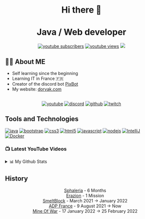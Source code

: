 <h1 align="center"> Hi there 👋</h1>

<h1 align="center">Java / Web developer</h1>

<p align="center">
    <a target="_blank" href="https://www.youtube.com/channel/UCuTEVRhah73_4nKg9tssNlw?sub_confirmation=1">
      <img alt="youtube subscribers" title="Subscribe to my YouTube channel" src="https://github-readme-youtube-stats.herokuapp.com/subscribers/index.php?id=UCuTEVRhah73_4nKg9tssNlw&key=AIzaSyDvBOxP4M5Ygutbku6_3whU2YR6xV9KKV8&style=for-the-badge&color=red&labelColor=ce4630&label=Subscribers"/></a> 
    <a target="_blank" href="https://www.youtube.com/channel/UCuTEVRhah73_4nKg9tssNlw">
      <img alt="youtube views" title="YouTube views" src="https://github-readme-youtube-stats.herokuapp.com/views/index.php?id=UCuTEVRhah73_4nKg9tssNlw&key=AIzaSyDvBOxP4M5Ygutbku6_3whU2YR6xV9KKV8&label=View+Count&style=for-the-badge&color=blue&labelColor=0b689d"/></a>
  <a href="https://discord.pixbot.me" alt="Find me on discord">
    <img target="_blank" src="https://img.shields.io/discord/781174618178060310?color=7289DA&labelColor=4a64bd&logo=discord&logoColor=white&style=for-the-badge"/></a>
</p>


<div align = left width = 50%>
  <h2 ><b>👩‍💻 About ME </b></h2>
  <ul>
    <li>Self learning since the beginning </li>
    <li>Learning IT in France 🇫🇷</li>
    <li>Creator of the discord bot <a target="_blank" href="https://pixbot.me">PixBot</a></li>
      <li>My website: <a target="_blank" href="https://dorvak.com">dorvak.com</a></li>
  </ul>
  <br>
  <div align="center">
    <a target="_blank" href="https://www.youtube.com/channel/UCuTEVRhah73_4nKg9tssNlw"><img align="top" alt="youtube" src="https://img.shields.io/badge/Youtube-ff0000?style=for-the-badge&logo=youtube&logoColor=white"/></a>
    <a target="_blank" href="https://discord.pixbot.me"><img align="top" alt="discord" src="https://img.shields.io/badge/Discord-5165f6?style=for-the-badge&logo=discord&logoColor=white" /></a>
    <a target="_blank" href="https://github.com/DorvakOff"><img align="top" alt="github" src="https://img.shields.io/badge/GitHub-000000?style=for-the-badge&logo=github&logoColor=white" /></a> 
    <a target="_blank" href="https://twitch.tv/Dorvak_"><img align="top" alt="twitch" src="https://img.shields.io/badge/twitch-9147ff?logo=twitch&logoColor=white&style=for-the-badge"/></a>
  </div>
</div>

<h2 align ="left" width = 100%>Tools and Technologies</h2>
<p align="left">
  <a href="https://www.oracle.com/fr/index.html" target="_blank"><img src="https://img.shields.io/badge/Java-3A3632?style=for-the-badge&logo=java&logoColor=orange" alt="java" /></a>
  <a href="https://getbootstrap.com" target="_blank"><img src="https://img.shields.io/badge/Bootstrap-563D7C?style=for-the-badge&logo=bootstrap&logoColor=white" alt="bootstrap" /></a>
  <a href="https://www.w3schools.com/css/" target="_blank"><img src="https://img.shields.io/badge/CSS3-1572B6?style=for-the-badge&logo=css3&logoColor=white"
 alt="css3"  /></a>
  <a href="https://www.w3.org/html/" target="_blank"> <img src="https://img.shields.io/badge/HTML5-E34F26?style=for-the-badge&logo=html5&logoColor=white" alt="html5" /></a>
  <a href="https://www.javascript.com/" target="_blank"><img src="https://img.shields.io/badge/JavaScript-ED8B00?style=for-the-badge&logo=javascript&logoColor=white" alt="javascript" /></a>
  <a href="https://nodejs.org/en/" target="_blank"> <img src="https://img.shields.io/badge/Node.js-FFD43B?style=for-the-badge&logo=node.js&logoColor=black" alt="nodejs"  /></a>
  <a href="https://www.jetbrains.com/fr-fr/idea/" target="_blank"><img src="https://img.shields.io/badge/Intellij-330000?&style=for-the-badge&logo=intellij%20idea&logoColor=white" alt="IntelliJ" /></a>
  <a href="https://www.docker.com/" target="_blank"><img src="https://img.shields.io/badge/Docker-383838?&style=for-the-badge&logo=Docker&logoColor=blue" alt="Docker" /></a>
<br>

### 📺 Latest YouTube Videos

<!-- YOUTUBE:START -->
<!-- YOUTUBE:END -->

<details>
    <summary>📊 My Github Stats</summary>
    <p align="center">
      <br/>
        <img alt="Dorvak's Github Stats" src="https://github-readme-stats.vercel.app/api?username=DorvakOff&show_icons=true&count_private=true&theme=react&hide_border=true&bg_color=0D1117" />
        <img alt="Dorvak's Top Languages" src="https://github-readme-stats.vercel.app/api/top-langs/?username=DorvakOff&langs_count=8&count_private=true&layout=compact&theme=react&hide_border=true&bg_color=0D1117" />
        <br/>
    </p>
</details>

## History

<div align="center">
  <ul style="list-style: none">
    <li><a target="_blank" href="https://sphaleria.fr">Sphaleria</a> - 6 Months</li>
    <li><a target="_blank" href="https://www.erazion.com/">Erazion</a> - 1 Mission</li>
    <li><a target="_blank" href="https://smeltblock.com/">SmeltBlock</a> - March 2021 → January 2022</li>
    <li><a target="_blank" href="https://fr.adp.com/">ADP France</a> - 9 August 2021 → Now</li>
    <li><a target="_blank" href="https://mineofwar.com/">Mine Of War</a> - 17 January 2022 → 25 February 2022</li>
  </ul>
</div>
